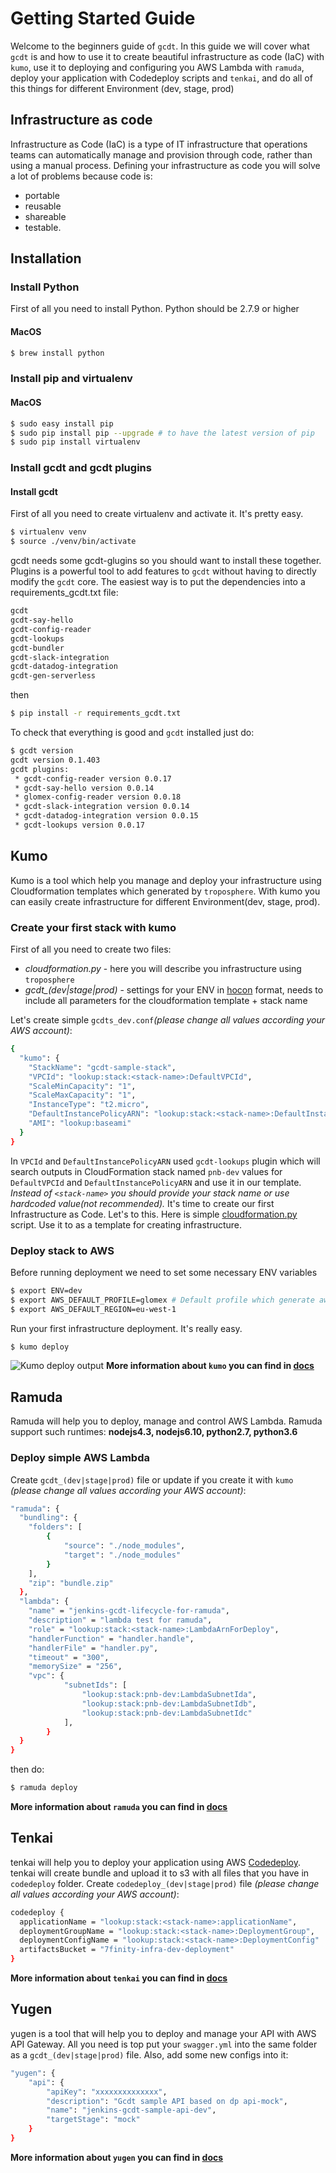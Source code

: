 # Getting Started Guide
Welcome to the beginners guide of `gcdt`. In this guide we will cover what `gcdt` is and how to use it to
create beautiful infrastructure as code (IaC) with `kumo`, use it to deploying and configuring you AWS Lambda with `ramuda`,
deploy your application with Codedeploy scripts and `tenkai`, and do all of this things for different Environment (dev, stage, prod)
## Infrastructure as code
Infrastructure as Code (IaC) is a type of IT infrastructure that operations teams can automatically manage and provision through code, rather than using a manual process. Defining your infrastructure as code you will solve a lot of problems because code is:
- portable
- reusable
- shareable
- testable.
## Installation
### Install Python
First of all you need to install Python. Python should be 2.7.9 or higher
#### MacOS
```bash
$ brew install python
```
### Install pip and virtualenv
#### MacOS
```bash
$ sudo easy install pip
$ sudo pip install pip --upgrade # to have the latest version of pip
$ sudo pip install virtualenv
```
### Install gcdt and gcdt plugins
#### Install gcdt
First of all you need to create virtualenv and activate it. It's pretty easy.
```bash
$ virtualenv venv
$ source ./venv/bin/activate
```
gcdt needs some gcdt-glugins so you should want to install these together. Plugins is a powerful tool to add features to `gcdt` without having to directly modify the `gcdt` core. The easiest way is to put the dependencies into a requirements_gcdt.txt file:
```bash
gcdt
gcdt-say-hello
gcdt-config-reader
gcdt-lookups
gcdt-bundler
gcdt-slack-integration
gcdt-datadog-integration
gcdt-gen-serverless
```
then
```bash
$ pip install -r requirements_gcdt.txt
```
To check that everything is good and `gcdt` installed just do:
```bash
$ gcdt version
gcdt version 0.1.403
gcdt plugins:
 * gcdt-config-reader version 0.0.17
 * gcdt-say-hello version 0.0.14
 * glomex-config-reader version 0.0.18
 * gcdt-slack-integration version 0.0.14
 * gcdt-datadog-integration version 0.0.15
 * gcdt-lookups version 0.0.17
```

## Kumo
Kumo is a tool which help you manage and deploy your infrastructure using Cloudformation templates which generated by `troposphere`. With kumo you can easily create infrastructure for different Environment(dev, stage, prod).

### Create your first stack with kumo
First of all you need to create two files:
* *cloudformation.py* - here you will describe you infrastructure using `troposphere`
* *gcdt_(dev|stage|prod)* - settings for your ENV in [hocon](https://github.com/typesafehub/config/blob/master/HOCON.md) format, needs to include all parameters for the cloudformation template + stack name

Let's create simple `gcdts_dev.conf`*(please change all values according your AWS account)*:
```bash
{
  "kumo": {
    "StackName": "gcdt-sample-stack",
    "VPCId": "lookup:stack:<stack-name>:DefaultVPCId",
    "ScaleMinCapacity": "1",
    "ScaleMaxCapacity": "1",
    "InstanceType": "t2.micro",
    "DefaultInstancePolicyARN": "lookup:stack:<stack-name>:DefaultInstancePolicyARN",
    "AMI": "lookup:baseami"
  }
}
```
In `VPCId` and `DefaultInstancePolicyARN` used `gcdt-lookups` plugin which will search outputs in CloudFormation stack named `pnb-dev` values for `DefaultVPCId` and `DefaultInstancePolicyARN` and use it in our template. *Instead of `<stack-name>` you should provide your stack name or use hardcoded value(not recommended).*
It's time to create our first Infrastructure as Code. Let's to this.
Here is simple [cloudformation.py](https://github.com/glomex/gcdt-sample-stack/blob/master/infrastructure/cloudformation.py) script. Use it to as a template for creating infrastructure.

### Deploy stack to AWS
Before running deployment we need to set some necessary ENV variables
```bash
$ export ENV=dev
$ export AWS_DEFAULT_PROFILE=glomex # Default profile which generate aws-mfa
$ export AWS_DEFAULT_REGION=eu-west-1
```
Run your first infrastructure deployment. It's really easy.
```bash
$ kumo deploy
```
![Kumo deploy output](_static/gifs/kumo_deploy_output.gif "Kumo_Deploy_Output")
**More information about `kumo` you can find in [docs](http://gcdt.readthedocs.io/en/latest/20_kumo.html)**

## Ramuda
Ramuda will help you to deploy, manage and control AWS Lambda. Ramuda support such runtimes: **nodejs4.3, nodejs6.10, python2.7, python3.6**
### Deploy simple AWS Lambda
Create `gcdt_(dev|stage|prod)` file or update if you create it with `kumo` *(please change all values according your AWS account)*:
```bash
"ramuda": {
  "bundling": {
    "folders": [
        {
            "source": "./node_modules",
            "target": "./node_modules"
        }
    ],
    "zip": "bundle.zip"
  },
  "lambda": {
    "name" = "jenkins-gcdt-lifecycle-for-ramuda",
    "description" = "lambda test for ramuda",
    "role" = "lookup:stack:<stack-name>:LambdaArnForDeploy",
    "handlerFunction" = "handler.handle",
    "handlerFile" = "handler.py",
    "timeout" = "300",
    "memorySize" = "256",
    "vpc": {
            "subnetIds": [
                "lookup:stack:pnb-dev:LambdaSubnetIda",
                "lookup:stack:pnb-dev:LambdaSubnetIdb",
                "lookup:stack:pnb-dev:LambdaSubnetIdc"
            ],
        }
  }
}
```
then do:
```bash
$ ramuda deploy
```
**More information about `ramuda` you can find in [docs](http://gcdt.readthedocs.io/en/latest/40_ramuda.html)**

## Tenkai
tenkai will help you to deploy your application using AWS [Codedeploy](https://aws.amazon.com/codedeploy/).
tenkai will create bundle and upload it to s3 with all files that you have in `codedeploy` folder. Create `codedeploy_(dev|stage|prod)` file *(please change all values according your AWS account)*:
```bash
codedeploy {
  applicationName = "lookup:stack:<stack-name>:applicationName",
  deploymentGroupName = "lookup:stack:<stack-name>:DeploymentGroup",
  deploymentConfigName = "lookup:stack:<stack-name>:DeploymentConfig"
  artifactsBucket = "7finity-infra-dev-deployment"
}
```
**More information about `tenkai` you can find in [docs](http://gcdt.readthedocs.io/en/latest/30_tenkai.html)**

## Yugen
yugen is a tool that will help you to deploy and manage your API with AWS API Gateway. All you need is top put your `swagger.yml` into the same folder as a `gcdt_(dev|stage|prod)` file. Also, add some new configs into it:
```bash
"yugen": {
    "api": {
        "apiKey": "xxxxxxxxxxxxxx",
        "description": "Gcdt sample API based on dp api-mock",
        "name": "jenkins-gcdt-sample-api-dev",
        "targetStage": "mock"
    }
}
```
**More information about `yugen` you can find in [docs](http://gcdt.readthedocs.io/en/latest/50_yugen.html)**
